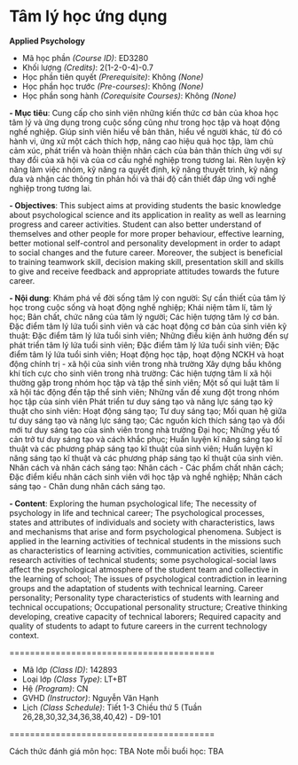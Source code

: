 # Tâm lý học ứng dụng
<b>Applied Psychology</b>

- Mã học phần <i>(Course ID)</i>: ED3280
- Khối lượng <i>(Credits)</i>: 2(1-2-0-4)-0.7
- Học phần tiên quyết <i>(Prerequisite)</i>: Không <i>(None)</i>
- Học phần học trước <i>(Pre-courses)</i>: Không <i>(None)</i>
- Học phần song hành <i>(Corequisite Courses)</i>: Không <i>(None)</i>

<b>
- Mục tiêu</b>: Cung cấp cho sinh viên những kiến thức cơ bản của khoa học tâm lý và ứng dụng trong
cuộc sống cũng như trong học tập và hoạt động nghề nghiệp. Giúp sinh viên hiểu về bản thân, hiểu
về người khác, từ đó có hành vi, ứng xử một cách thích hợp, nâng cao hiệu quả học tập, làm chủ
cảm xúc, phát triển và hoàn thiện nhân cách của bản thân thích ứng với sự thay đổi của xã hội và
của cơ cấu nghề nghiệp trong tương lai.
Rèn luyện kỹ năng làm việc nhóm, kỹ năng ra quyết định, kỹ năng thuyết trình, kỹ năng đưa và
nhận các thông tin phản hồi và thái độ cần thiết đáp ứng với nghề nghiệp trong tương lai.

<b><font size=”2”>- Objectives</b>: This subject aims at providing students the basic knowledge about psychological science and its application
in reality as well as learning progress and career activities. Student can also better understand of themselves and other
people for more proper behaviour, effective learning, better motional self-control and personality development in order
to adapt to social changes and the future career.
Moreover, the subject is beneficial to training teamwork skill, decision making skill, presentation skill and skills to give
and receive feedback and appropriate attitudes towards the future career.</font>


<b>
- Nội dung</b>: Khám phá về đời sống tâm lý con người: Sự cần thiết của tâm lý học trong cuộc sống và hoạt động
nghề nghiệp; Khái niệm tâm lí, tâm lý học; Bản chất, chức năng của tâm lý người; Các hiện tượng
tâm lý cơ bản.
Đặc điểm tâm lý lứa tuổi sinh viên và các hoạt động cơ bản của sinh viên kỹ thuật: Đặc điểm tâm
lý lứa tuổi sinh viên; Những điều kiện ảnh hưởng đến sự phát triển tâm lý lứa tuổi sinh viên; Đặc
điểm tâm lý lứa tuổi sinh viên; Đặc điểm tâm lý lứa tuổi sinh viên; Hoạt động học tập, hoạt động
NCKH và hoạt động chính trị - xã hội của sinh viên trong nhà trường
Xây dựng bầu không khí tích cực cho sinh viên trong nhà trường: Các hiện tượng tâm lí xã hội
thường gặp trong nhóm học tập và tập thể sinh viên; Một số qui luật tâm lí xã hội tác động đến tập
thể sinh viên; Những vấn đề xung đột trong nhóm học tập của sinh viên
Phát triển tư duy sáng tạo và năng lực sáng tạo kỹ thuật cho sinh viên: Hoạt động sáng tạo; Tư duy
sáng tạo; Mối quan hệ giữa tư duy sáng tạo và năng lực sáng tạo; Các nguồn kích thích sáng tạo và
đổi mới tư duy sáng tạo của sinh viên trong nhà trường Đại học; Những yếu tố cản trở tư duy sáng
tạo và cách khắc phục; Huấn luyện kĩ năng sáng tạo kĩ thuật và các phương pháp sáng tạo kĩ thuật
của sinh viên; Huấn luyện kĩ năng sáng tạo kĩ thuật và các phương pháp sáng tạo kĩ thuật của sinh
viên.
Nhân cách và nhân cách sáng tạo: Nhân cách - Các phẩm chất nhân cách; Đặc điểm kiểu nhân cách
sinh viên với học tập và nghề nghiệp; Nhân cách sáng tạo - Chân dung nhân cách sáng tạo.

<b>- Content</b>: Exploring the human psychological life; The necessity of psychology in life and technical career; The psychological
processes, states and attributes of individuals and society with characteristics, laws and mechanisms that arise and
form psychological phenomena.
Subject is applied in the learning activities of technical students in the missions such as characteristics of learning
activities, communication activities, scientific research activities of technical students; some psychological-social laws
affect the psychological atmosphere of the student team and collective in the learning of school; The issues of
psychological contradiction in learning groups and the adaptation of students with technical learning.
Career personality; Personality type characteristics of students with learning and technical occupations; Occupational
personality structure; Creative thinking developing, creative capacity of technical laborers; Required capacity and
quality of students to adapt to future careers in the current technology context.


========================================
- Mã lớp <i>(Class ID)</i>: 142893
- Loại lớp <i>(Class Type)</i></i>: LT+BT
- Hệ <i>(Program)</i></i>: CN
- GVHD <i>(Instructor)</i>: Nguyễn Văn Hạnh
- Lịch <i>(Class Schedule)</i>: Tiết 1-3 Chiều thứ 5 (Tuần 26,28,30,32,34,36,38,40,42) - D9-101

========================================

Cách thức đánh giá môn học: TBA
Note mỗi buổi học: TBA
